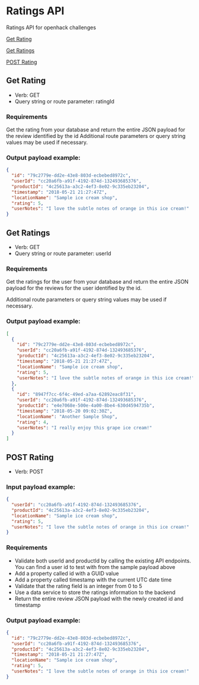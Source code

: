 # Ratings API
Ratings API for openhack challenges

[Get Rating](#get-rating)

[Get Ratings](#get-ratings)

[POST Rating](#post-rating)

## Get Rating
* Verb: GET
* Query string or route parameter: ratingId
### Requirements
Get the rating from your database and return the entire JSON payload for the review identified by the id
Additional route parameters or query string values may be used if necessary.

### Output payload example:
```json
{
  "id": "79c2779e-dd2e-43e8-803d-ecbebed8972c",
  "userId": "cc20a6fb-a91f-4192-874d-132493685376",
  "productId": "4c25613a-a3c2-4ef3-8e02-9c335eb23204",
  "timestamp": "2018-05-21 21:27:47Z",
  "locationName": "Sample ice cream shop",
  "rating": 5,
  "userNotes": "I love the subtle notes of orange in this ice cream!"
}
```
## Get Ratings
* Verb: GET
* Query string or route parameter: userId

### Requirements
Get the ratings for the user from your database and return the entire JSON payload for the reviews for the user identified by the id.

Additional route parameters or query string values may be used if necessary.

### Output payload example:
```json
[
  {
    "id": "79c2779e-dd2e-43e8-803d-ecbebed8972c",
    "userId": "cc20a6fb-a91f-4192-874d-132493685376",
    "productId": "4c25613a-a3c2-4ef3-8e02-9c335eb23204",
    "timestamp": "2018-05-21 21:27:47Z",
    "locationName": "Sample ice cream shop",
    "rating": 5,
    "userNotes": "I love the subtle notes of orange in this ice cream!"
  },
  {
    "id": "8947f7cc-6f4c-49ed-a7aa-62892eac8f31",
    "userId": "cc20a6fb-a91f-4192-874d-132493685376",
    "productId": "e4e7068e-500e-4a00-8be4-630d4594735b",
    "timestamp": "2018-05-20 09:02:30Z",
    "locationName": "Another Sample Shop",
    "rating": 4,
    "userNotes": "I really enjoy this grape ice cream!"
  }
]
```
## POST Rating
* Verb: POST

### Input payload example:
```json
{
  "userId": "cc20a6fb-a91f-4192-874d-132493685376",
  "productId": "4c25613a-a3c2-4ef3-8e02-9c335eb23204",
  "locationName": "Sample ice cream shop",
  "rating": 5,
  "userNotes": "I love the subtle notes of orange in this ice cream!"
}
```
### Requirements
* Validate both userId and productId by calling the existing API endpoints. You can find a user id to test with from the sample payload above
* Add a property called id with a GUID value
* Add a property called timestamp with the current UTC date time
* Validate that the rating field is an integer from 0 to 5
* Use a data service to store the ratings information to the backend
* Return the entire review JSON payload with the newly created id and timestamp
### Output payload example:
```json
{
  "id": "79c2779e-dd2e-43e8-803d-ecbebed8972c",
  "userId": "cc20a6fb-a91f-4192-874d-132493685376",
  "productId": "4c25613a-a3c2-4ef3-8e02-9c335eb23204",
  "timestamp": "2018-05-21 21:27:47Z",
  "locationName": "Sample ice cream shop",
  "rating": 5,
  "userNotes": "I love the subtle notes of orange in this ice cream!"
}
```